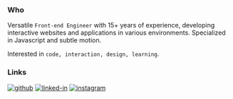 ### Who 

Versatile `Front-end Engineer` with 15+ years of experience, developing interactive websites and applications in various environments. Specialized in Javascript and subtle motion.

Interested in `code, interaction, design, learning`.

### Links

[![github](https://img.shields.io/badge/GitHub-181717?style=for-the-badge&logo=GitHub&logoColor=white)](https://github.com/dragmove)
[![linked-in](https://img.shields.io/badge/Linked_In-0A66C2?style=for-the-badge&logo=LinkedIn&logoColor=white)](https://www.linkedin.com/in/hyunseok-kim-99748295/)
[![instagram](https://img.shields.io/badge/Instagram-E4405F?style=for-the-badge&logo=instagram&logoColor=white)](https://www.instagram.com/dragmove/)
